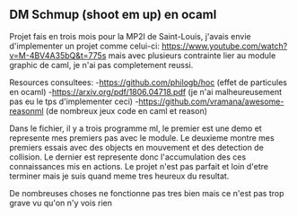 ## DM Schmup (shoot em up) en ocaml

Projet fais en trois mois pour la MP2I de Saint-Louis, j'avais envie d'implementer un projet comme celui-ci: https://www.youtube.com/watch?v=M-4BV4A35bQ&t=775s
mais avec plusieurs contrainte lier au module graphic de caml, je n'ai pas completement reussi.

Resources consultees:
	-https://github.com/philogb/hoc (effet de particules en ocaml)
	-https://arxiv.org/pdf/1806.04718.pdf (je n'ai malheureusement pas eu le tps d'implementer ceci)
	-https://github.com/vramana/awesome-reasonml (de nombreux jeux code en caml et reason)


Dans le fichier, il y a trois programme ml, le premier est une demo et represente mes premiers pas avec le module.
Le deuxieme montre mes premiers essais avec des objects en mouvement et des detection de collision.
Le dernier est represente donc l'accumulation des ces connaissances mis en actions. Le projet n'est pas parfait et loin d'etre terminer mais je suis quand meme tres heureux 
du resultat.

De nombreuses choses ne fonctionne pas tres bien mais ce n'est pas trop grave vu qu'on n'y vois rien
